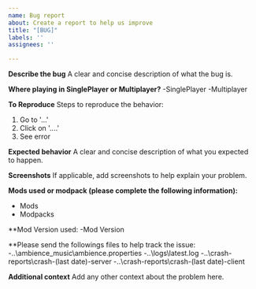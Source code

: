 ```yaml
---
name: Bug report
about: Create a report to help us improve
title: "[BUG]"
labels: ''
assignees: ''

---
```


**Describe the bug**
A clear and concise description of what the bug is.

**Where playing in SinglePlayer or Multiplayer?**
-SinglePlayer
-Multiplayer

**To Reproduce**
Steps to reproduce the behavior:
1. Go to '...'
2. Click on '....'
3. See error

**Expected behavior**
A clear and concise description of what you expected to happen.

**Screenshots**
If applicable, add screenshots to help explain your problem.

**Mods used or modpack (please complete the following information):**
 - Mods 
 - Modpacks

**Mod Version used:
-Mod Version

**Please send the followings files to help track the issue:
-..\ambience_music\ambience.properties
-..\logs\latest.log
-..\crash-reports\crash-(last date)-server
-..\crash-reports\crash-(last date)-client

**Additional context**
Add any other context about the problem here.
